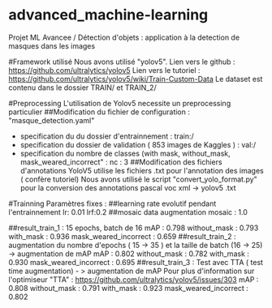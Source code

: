 
# advanced_machine-learning
Projet ML Avancee / Détection d'objets : application à la detection de masques dans les images

#Framework utilisé
Nous avons utilisé "yolov5". 
Lien vers le github : https://github.com/ultralytics/yolov5
Lien vers le tutoriel : https://github.com/ultralytics/yolov5/wiki/Train-Custom-Data
Le dataset est contenu dans le dossier TRAIN/ et TRAIN_2/

#Preprocessing 
L'utilisation de Yolov5 necessite un preprocessing particulier 
  ##Modification du fichier de configuration : "masque_detection.yaml" 
  - specification du du dossier d'entrainnement : train:/
  - specification du dossier de validation ( 853 images de Kaggles ) : val:/ 
  - specification du nombre de classes (with mask, without_mask, mask_weared_incorrect" : nc : 3
  ##Modification des fichiers d'annotations 
YoloV5 utilise les fichiers .txt pour l'annotation des images ( confère tutoriel)
Nous avons utilisé le script "convert_yolo_format.py" pour la conversion des annotations pascal voc xml ->  yolov5 .txt 

#Trainning 
Paramètres fixes :
  ##learning rate evolutif pendant l'entrainnement 
lr: 0.01
lrf:0.2
  ##mosaic data augmentation
mosaic : 1.0

  ##result_train_1 : 15 epochs, batch de 16
  mAP : 0.798
    without_mask : 0.793
    with_mask : 0.936
    mask_weared_incorrect : 0.659
  ##result_train_2 : augmentation du nombre d'epochs ( 15 -> 35 ) et la taille de batch (16 -> 25) -> augmentation de mAP
  mAP : 0.802
    without_mask : 0.782
    with_mask : 0.930
    mask_weared_incorrect : 0.695
  ##result_train_3 : Test avec TTA ( test time augmentation) - > augmentation de mAP
Pour plus d'information sur l'optimiseur "TTA" : https://github.com/ultralytics/yolov5/issues/303
  mAP : 0.808
    without_mask : 0.791
    with_mask : 0.923
    mask_weared_incorrect : 0.802
